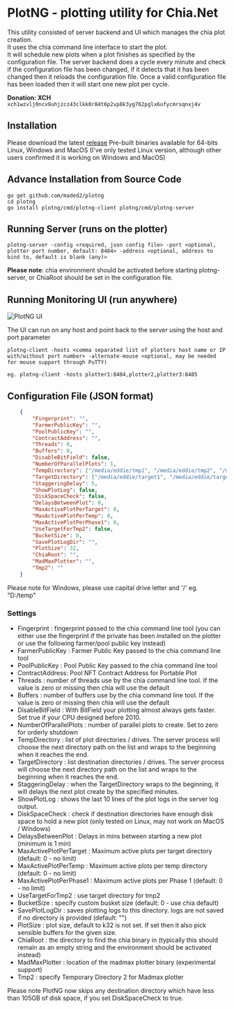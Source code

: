 # PlotNG - plotting utility for Chia.Net

This utility consisted of server backend and UI which manages the chia plot creation.  
It uses the chia command line interface to start the plot.  
It will schedule new plots when a plot finishes as specified by the configuration file.
The server backend does a cycle every minute and check if the configuration file has been changed, if it detects that it has been changed then it reloads the configuration file.
Once a valid configuration file has been loaded then it will start one new plot per cycle.

**Donation: XCH**  `xch1wzvlj0ncv9uhjzcz43clkk0r84t6p2vp8k3yg762pglx6ufycmrsqnxj4v`

## Installation

Please download the latest [release](../../releases) 
Pre-built binaries available for 64-bits Linux, Windows and MacOS (I've only tested Linux version, although other users confirmed it is working on Windows and MacOS)


## Advance Installation from Source Code

    go get github.com/maded2/plotng
    cd plotng
    go install plotng/cmd/plotng-client plotng/cmd/plotng-server



## Running Server (runs on the plotter)

```
plotng-server -config <required, json config file> -port <optional, plotter port number, default: 8484> -address <optional, address to bind to, default is blank (any)>
```

**Please note**: chia environment should be activated before starting plotng-server, or ChiaRoot should be set in the configuration file.

## Running Monitoring UI (run anywhere)

![PlotNG UI](plotng.png)

The UI can run on any host and point back to the server using the host and port parameter


```
plotng-client -hosts <comma separated list of plotters host name or IP with/without port number> -alternate-mouse <optional, may be needed for mouse support through PuTTY)

eg. plotng-client -hosts plotter1:8484,plotter2,plotter3:8485
```

## Configuration File (JSON format)

```json
    {
        "Fingerprint": "",
        "FarmerPublicKey": "",
        "PoolPublicKey": "",
        "ContractAddress": "",
        "Threads": 0,
        "Buffers": 0,
        "DisableBitField": false,
        "NumberOfParallelPlots": 1,
        "TempDirectory": ["/media/eddie/tmp1", "/media/eddie/tmp2", "/media/eddie/tmp3"],
        "TargetDirectory": ["/media/eddie/target1", "/media/eddie/target2"],
        "StaggeringDelay": 5,
        "ShowPlotLog": false,
        "DiskSpaceCheck": false,
        "DelaysBetweenPlot": 0,
        "MaxActivePlotPerTarget": 0,
        "MaxActivePlotPerTemp": 0,
        "MaxActivePlotPerPhase1": 0,
        "UseTargetForTmp2": false,
        "BucketSize": 0,
        "SavePlotLogDir": "",
        "PlotSize": 32,
        "ChiaRoot": "",
        "MadMaxPlotter": "",
        "Tmp2": ""
    }
```

Please note for Windows, please use capital drive letter and '/'  eg.  "D:/temp"

### Settings

- Fingerprint : fingerprint passed to the chia command line tool (you can either use the fingerprint if the private has been installed on the plotter or use the following farmer/pool public key instead)
- FarmerPublicKey : Farmer Public Key passed to the chia command line tool
- PoolPublicKey : Pool Public Key passed to the chia command line tool 
- ContractAddress: Pool NFT Contract Address for Portable Plot
- Threads : number of threads use by the chia command line tool.  If the value is zero or missing then chia will use the default
- Buffers : number of buffers use by the chia command line tool.  If the value is zero or missing then chia will use the default
- DisableBitField : With BitField your plotting almost always gets faster. Set true if your CPU designed before 2010.
- NumberOfParallelPlots : number of parallel plots to create.  Set to zero for orderly shutdown
- TempDirectory : list of plot directories / drives.  The server process will choose the next directory path on the list and wraps to the beginning when it reaches the end.
- TargetDirectory : list destination directories / drives.  The server process will choose the next directory path on the list and wraps to the beginning when it reaches the end.
- StaggeringDelay : when the TargetDirectory wraps to the beginning, it will delays the next plot create by the specified minutes.
- ShowPlotLog : shows the last 10 lines of the plot logs in the server log output.
- DiskSpaceCheck : check if destination directories have enough disk space to hold a new plot (only tested on Linux, may not work on MacOS / Windows)
- DelaysBetweenPlot : Delays in mins between starting a new plot (minimum is 1 min)
- MaxActivePlotPerTarget : Maximum active plots per target directory (default: 0 - no limit)
- MaxActivePlotPerTemp : Maximum active plots per temp directory (default: 0 - no limit)
- MaxActivePlotPerPhase1 : Maximum active plots per Phase 1 (default: 0 - no limit)
- UseTargetForTmp2 : use target directory for tmp2
- BucketSize : specify custom busket size (default: 0 - use chia default)
- SavePlotLogDir : saves plotting logs to this directory. logs are not saved if no directory is provided (default: "")
- PlotSize : plot size, default to k32 is not set.  If set then it also pick sensible buffers for the given size.
- ChiaRoot : the directory to find the chia binary in (typically this should remain as an empty string and the environment should be activated instead)
- MadMaxPlotter : location of the madmax plotter binary (experimental support)
- Tmp2 : specify Temporary Directory 2 for Madmax plotter

Please note PlotNG now skips any destination directory which have less than 105GB of disk space, if you set DiskSpaceCheck to true.
